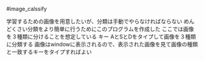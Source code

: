 #image_calssify

学習するための画像を用意したいが、分類は手動でやらなければならない
めんどくさい分類をより簡単に行うためにこのプログラムを作成した
ここでは画像を３種類に分けることを想定している
キー AとSとDをタイプして画像を３種類に分類する
画像はwindowに表示されるので、表示された画像を見て画像の種類と一致するキーをタイプすればよい

